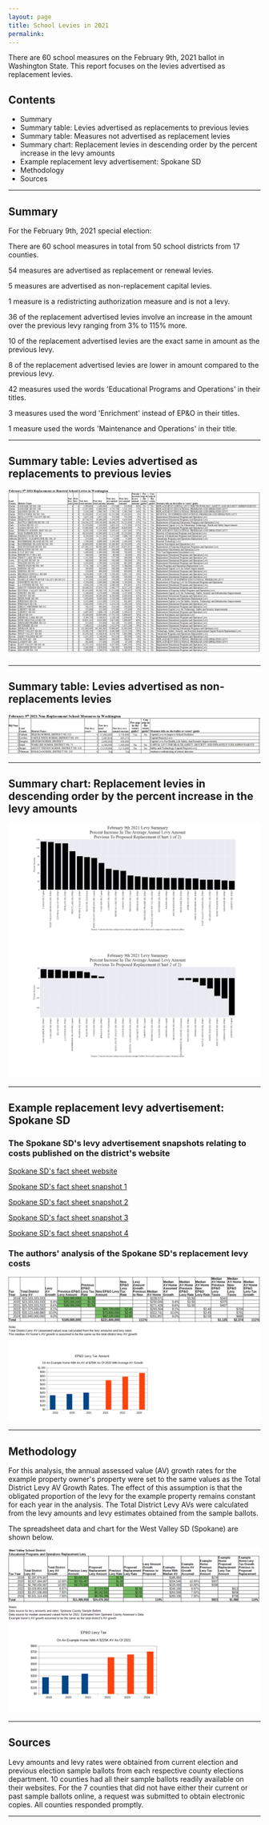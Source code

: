 ```yaml
---
layout: page
title: School Levies in 2021
permalink:
---
```


There are 60 school measures on the February 9th, 2021 ballot in Washington State. This report focuses on the levies advertised as replacement levies.



## Contents
- Summary
- Summary table: Levies advertised as replacements to previous levies
- Summary table: Measures not advertised as replacement levies
- Summary chart: Replacement levies in descending order by the percent increase in the levy amounts
- Example replacement levy advertisement: Spokane SD
- Methodology
- Sources


___

## Summary

For the February 9th, 2021 special election:

There are 60 school measures in total from 50 school districts from 17 counties.

54 measures are advertised as replacement or renewal levies.

5 measures are advertised as non-replacement capital levies.

1 measure is a redistricting authorization measure and is not a levy.

36 of the replacement advertised levies involve an increase in the amount over the previous levy ranging from 3% to 115% more.

10 of the replacement advertised levies are the exact same in amount as the previous levy.

8 of the replacement advertised levies are lower in amount compared to the previous levy.

42 measures used the words 'Educational Programs and Operations' in their titles.

3 measures used the word 'Enrichment' instead of EP&O in their titles.

1 measure used the words 'Maintenance and Operations' in their title.

___

## Summary table: Levies advertised as replacements to previous levies

![Replacement levies](pagesManual/LeviesReport/TableReplacementsForWeb.png "Replacement Levies")

___

## Summary table: Levies advertised as non-replacements levies

![Replacement levies](pagesManual/LeviesReport/TableNonReplacementsForWeb.png "Non Replacement Levies")

___

## Summary chart: Replacement levies in descending order by the percent increase in the levy amounts

![Replacement levies](pagesManual/LeviesReport/LevySummary1.png "Replacement Levies Chart 1 of 2")
![Replacement levies](pagesManual/LeviesReport/LevySummary2.png "Replacement Levies Chart 2 of 2")

___

## Example replacement levy advertisement: Spokane SD

### The Spokane SD's levy advertisement snapshots relating to costs published on the district's website

[Spokane SD's fact sheet website](https://www.spokaneschools.org/levyfaq "Spokane SD's fact sheet website")


[Spokane SD's fact sheet snapshot 1](pagesManual/LeviesReport/SpokaneLevyFactSheetSnapshot0.png "Spokane SD's advertisement snapshot 1")

[Spokane SD's fact sheet snapshot 2](pagesManual/LeviesReport/SpokaneLevyFactSheetSnapshot1.png "Spokane SD's advertisement snapshot 2")

[Spokane SD's fact sheet snapshot 3](pagesManual/LeviesReport/SpokaneLevyFactSheetSnapshot2.png "Spokane SD's advertisement snapshot 3")

[Spokane SD's fact sheet snapshot 4](pagesManual/LeviesReport/SpokaneLevyFactSheetSnapshot3.png "Spokane SD's advertisement snapshot 4")

### The authors' analysis of the Spokane SD's replacement levy costs

![Spokane SD analysis](pagesManual/LeviesReport/SpokaneSDBondLevyDatasheet.png "Spokane SD analysis")

___

## Methodology

For this analysis, the annual assessed value (AV) growth rates for the example property owner's property were set to the same values as the Total District Levy AV Growth Rates. 
The effect of this assumption is that the obligated proportion of the levy for the example property remains constant for each year in the analysis. 
The Total District Levy AVs were calculated from the levy amounts and levy estimates obtained from the sample ballots.

The spreadsheet data and chart for the West Valley SD (Spokane) are shown below.

![Methodology](pagesManual/LeviesReport/WestValleyLevyDatasheet.png "Methodology")

___

## Sources

Levy amounts and levy rates were obtained from current election and previous election sample ballots from each respective county elections department. 
10 counties had all their sample ballots readily available on their websites.
For the 7 counties that did not have either their current or past sample ballots online, a request was submitted to obtain electronic copies. All counties responded promptly.

___
